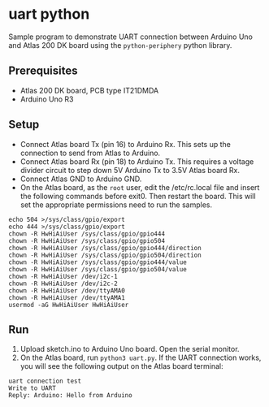 # uart python 
Sample program to demonstrate UART connection between Arduino Uno and Atlas 200 DK board using the `python-periphery` python library.

## Prerequisites
- Atlas 200 DK board, PCB type IT21DMDA
- Arduino Uno R3

## Setup
- Connect Atlas board Tx (pin 16) to Arduino Rx. This sets up the connection to send from Atlas to Arduino.
- Connect Atlas board Rx (pin 18) to Arduino Tx. This requires a voltage divider circuit to step down 5V Arduino Tx to 3.5V Atlas board Rx. 
- Connect Atlas GND to Arduino GND. 
- On the Atlas board, as the `root` user, edit the /etc/rc.local file and insert the following commands before exit0. Then restart the board. This will set the appropriate permissions need to run the samples.
```
echo 504 >/sys/class/gpio/export
echo 444 >/sys/class/gpio/export
chown -R HwHiAiUser /sys/class/gpio/gpio444
chown -R HwHiAiUser /sys/class/gpio/gpio504
chown -R HwHiAiUser /sys/class/gpio/gpio444/direction
chown -R HwHiAiUser /sys/class/gpio/gpio504/direction
chown -R HwHiAiUser /sys/class/gpio/gpio444/value
chown -R HwHiAiUser /sys/class/gpio/gpio504/value
chown -R HwHiAiUser /dev/i2c-1
chown -R HwHiAiUser /dev/i2c-2
chown -R HwHiAiUser /dev/ttyAMA0
chown -R HwHiAiUser /dev/ttyAMA1
usermod -aG HwHiAiUser HwHiAiUser
```

## Run
1. Upload sketch.ino to Arduino Uno board. Open the serial monitor. 
2. On the Atlas board, run `python3 uart.py`. If the UART connection works, you will see the following output on the Atlas board terminal:

```
uart connection test
Write to UART
Reply: Arduino: Hello from Arduino
```



